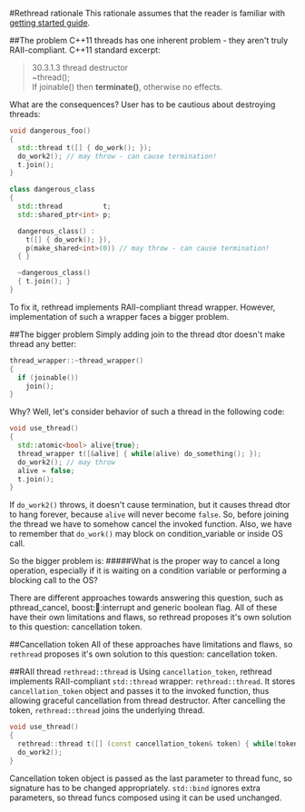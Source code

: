 #Rethread rationale
This rationale assumes that the reader is familiar with [getting started guide](docs/Primer.md).

##The problem
C++11 threads has one inherent problem - they aren't truly RAII-compliant. C++11 standard excerpt:

> 30.3.1.3 thread destructor  
>   ~thread();  
>   If joinable() then **terminate()**, otherwise no effects.

What are the consequences? User has to be cautious about destroying threads:

```cpp
void dangerous_foo()
{
  std::thread t([] { do_work(); });
  do_work2(); // may throw - can cause termination!
  t.join();
}

class dangerous_class
{
  std::thread          t;
  std::shared_ptr<int> p;

  dangerous_class() :
    t([] { do_work(); }),
    p(make_shared<int>(0)) // may throw - can cause termination!
  { }

  ~dangerous_class()
  { t.join(); }
}
```
To fix it, rethread implements RAII-compliant thread wrapper. However, implementation of such a wrapper faces a bigger problem.

##The bigger problem
Simply adding join to the thread dtor doesn't make thread any better:
```cpp
thread_wrapper::~thread_wrapper()
{
  if (joinable())
    join();
}
```
Why? Well, let's consider behavior of such a thread in the following code:
```cpp
void use_thread()
{
  std::atomic<bool> alive{true};
  thread_wrapper t([&alive] { while(alive) do_something(); });
  do_work2(); // may throw
  alive = false;
  t.join();
}
```
If `do_work2()` throws, it doesn't cause termination, but it causes thread dtor to hang forever, because `alive` will never become `false`. So, before joining the thread we have to somehow cancel the invoked function. Also, we have to remember that `do_work()` may block on condition_variable or inside OS call.

So the bigger problem is:
#####What is the proper way to cancel a long operation, especially if it is waiting on a condition variable or performing a blocking call to the OS?

There are different approaches towards answering this question, such as pthread_cancel, boost::thread::interrupt and generic boolean flag. All of these have their own limitations and flaws, so rethread proposes it's own solution to this question: cancellation token.

##Cancellation token
All of these approaches have limitations and flaws, so `rethread` proposes it's own solution to this question: cancellation token.

##RAII thread
`rethread::thread` is
Using `cancellation_token`, rethread implements RAII-compliant `std::thread` wrapper: `rethread::thread`. It stores `cancellation_token` object and passes it to the invoked function, thus allowing graceful cancellation from thread destructor. After cancelling the token, `rethread::thread` joins the underlying thread.
```cpp
void use_thread()
{
  rethread::thread t([] (const cancellation_token& token) { while(token) do_work(); });
  do_work2();
}
```
Cancellation token object is passed as the last parameter to thread func, so signature has to be changed appropriately. `std::bind` ignores extra parameters, so thread funcs composed using it can be used unchanged.
